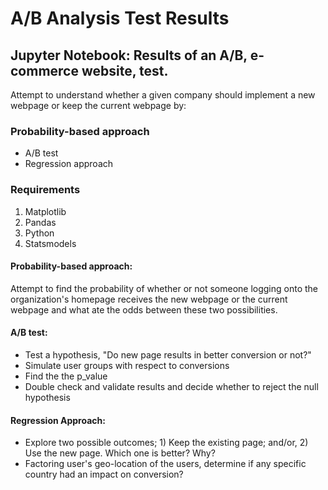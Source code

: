 # A/B Analysis Test Results
## Jupyter Notebook: Results of an A/B, e-commerce website, test.

Attempt to understand whether a given company should implement a new webpage or keep the current webpage by:

### Probability-based approach
- A/B test
- Regression approach

### Requirements
1) Matplotlib 
2) Pandas
3) Python
4) Statsmodels 

#### Probability-based approach:

Attempt to find the probability of whether or not someone logging onto the organization's homepage receives the 
new webpage or the current webpage and what ate the odds between these two possibilities.

#### A/B test:

- Test a hypothesis, "Do new page results in better conversion or not?"
- Simulate user groups with respect to conversions
- Find the the p_value
- Double check and validate results and decide whether to reject the null hypothesis


#### Regression Approach:

- Explore two possible outcomes; 1) Keep the existing page; and/or, 2) Use the new page. Which one is better? Why? 
- Factoring user's geo-location of the users, determine if any specific country had an impact on conversion? 
